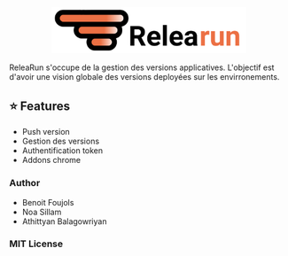 <div align="center" width="100%">
    <img src="./public/assets/img/relearun-logo.svg" width="350" alt="" />
</div>

ReleaRun s'occupe de la gestion des versions applicatives. L'objectif est d'avoir une vision globale des versions deployées sur les envirronements.

## ⭐ Features
* Push version
* Gestion des versions
* Authentification token
* Addons chrome


### Author 
- Benoit Foujols 
- Noa Sillam 
- Athittyan Balagowriyan

### MIT License